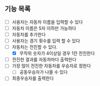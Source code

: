 ## 기능 목록

- [ ] 사용자는 자동차 이름을 입력할 수 있다
- [ ] 자동차 이름은 5자 이하만 가능하다
- [ ] 자동차를 추가한다
- [ ] 사용자는 경기 횟수를 입력 할 수 있다
- [ ] 자동차는 전진할 수 있다.
  - [x] 무작위 숫자가 4이상일 경우 1칸 전진한다
- [ ] 전진한 결과를 자동차마다 출력한다
- [ ] 가장 많이 전진한 자동차를 우승자로 정한다
  - [ ] 공동우승자가 나올 수 있다
- [ ] 최종우승자를 출력한다
